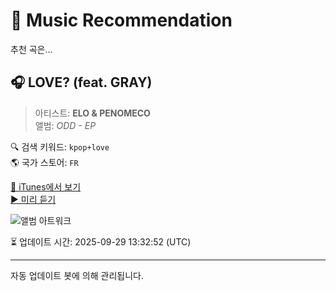 
# 🎵 Music Recommendation

추천 곡은...

## 🎧 LOVE? (feat. GRAY)  
> 아티스트: **ELO & PENOMECO**  
> 앨범: _ODD - EP_  

🔍 검색 키워드: `kpop+love`  
🌎 국가 스토어: `FR`

[🔗 iTunes에서 보기](https://music.apple.com/fr/album/love-feat-gray/1817339974?i=1817339975&uo=4)  
[▶️ 미리 듣기](https://audio-ssl.itunes.apple.com/itunes-assets/AudioPreview211/v4/37/29/a6/3729a6a7-0b34-f718-d654-74203582d056/mzaf_16183631115707561638.plus.aac.p.m4a)

![앨범 아트워크](https://is1-ssl.mzstatic.com/image/thumb/Music211/v4/0c/33/d4/0c33d4ac-c6d7-46ad-8102-8193893a76ae/cover_KS0000381_1.jpg/100x100bb.jpg)

⏳ 업데이트 시간: 2025-09-29 13:32:52 (UTC)

---
자동 업데이트 봇에 의해 관리됩니다.
